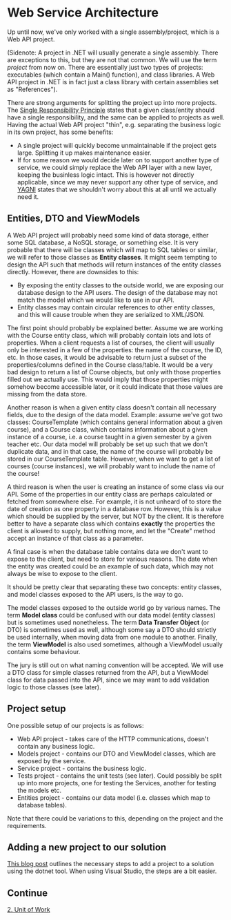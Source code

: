 # Web Service Architecture

Up until now, we've only worked with a single assembly/project, which is a Web API project.

(Sidenote: A project in .NET will usually generate a single assembly. There are exceptions to this, but they are not that common. We will use the term _project_ from now on. There are essentially just two types of projects: executables (which contain a Main() function), and class libraries. A Web API project in .NET is in fact just a class library with certain assemblies set as "References").

There are strong arguments for splitting the project up into more projects. The [Single Responsibility Principle](http://en.wikipedia.org/wiki/Single_responsibility_principle) states that a given class/entity should have a
single responsibility, and the same can be applied to projects as well. Having the actual Web API project "thin", e.g.
separating the business logic in its own project, has some benefits:

* A single project will quickly become unmaintainable if the project gets large. Splitting it up makes maintenance easier.
* If for some reason we would decide later on to support another type of service, we could simply replace the Web API layer with a new layer, keeping the businless logic intact. This is however not directly applicable, since we may never support any other type of service, and [YAGNI](http://en.wikipedia.org/wiki/YAGNI) states that we shouldn't worry about this at all until we actually need it.

## Entities, DTO and ViewModels

A Web API project will probably need some kind of data storage, either some SQL database, a NoSQL storage, or something
else. It is very probable that there will be classes which will map to SQL tables or similar, we will refer to those
classes as __Entity classes__. It might seem tempting to design the API such that methods will return instances of the
entity classes directly. However, there are downsides to this:

* By exposing the entity classes to the outside world, we are exposing our database design to the API users. The design of the database may not match the model which we would like to use in our API.
* Entity classes may contain circular references to other entity classes, and this will cause trouble when they are serialized to XML/JSON.

The first point should probably be explained better. Assume we are working with the Course entity class, which will
probably contain lots and lots of properties. When a client requests a list of courses, the client will usually only be
interested in a few of the properties: the name of the course, the ID, etc. In those cases, it would be advisable to
return just a subset of the properties/columns defined in the Course class/table. It would be a very bad design to
return a list of Course objects, but only with those properties filled out we actually use. This would imply that those
properties might somehow become accessible later, or it could indicate that those values are missing from the data
store.

Another reason is when a given entity class doesn't contain all necessary fields, due to the design of the data model.
Example: assume we've got two classes: CourseTemplate (which contains general information about a given course), and
a Course class, which contains information about a given instance of a course, i.e. a course taught in a given semester
by a given teacher etc. Our data model will probably be set up such that we don't duplicate data, and in that case, the
name of the course will probably be stored in our CourseTemplate table. However, when we want to get a list of courses (course instances), we will probably want to include the name of the course!

A third reason is when the user is creating an instance of some class via our API. Some of the properties in our entity
class are perhaps calculated or fetched from somewhere else. For example, it is not unheard of to store the date of creation
as one property in a database row. However, this is a value which should be supplied by the server, but NOT by the client. It is therefore better to have a separate class which contains **exactly** the properties the client is allowed to supply, but
nothing more, and let the "Create" method accept an instance of that class as a parameter.

A final case is when the database table contains data we don't want to expose to the client, but need to store for
various reasons. The date when the entity was created could be an example of such data, which may not always be wise
to expose to the client.

It should be pretty clear that separating these two concepts: entity classes, and model classes exposed to the API
users, is the way to go.

The model classes exposed to the outside world go by various names. The term __Model class__ could be confused with our
data model (entity classes) but is sometimes used nonetheless. The term __Data Transfer Object__ (or DTO) is sometimes
used as well, although some say a DTO should strictly be used internally, when moving data from one module to another.
Finally, the term __ViewModel__ is also used sometimes, although a ViewModel usually contains some behaviour.

The jury is still out on what naming convention will be accepted. We will use a DTO class for simple classes returned
from the API, but a ViewModel class for data passed into the API, since we may want to add validation logic to those
classes (see later).

## Project setup

One possible setup of our projects is as follows:

* Web API project - takes care of the HTTP communications, doesn't contain any business logic.
* Models project - contains our DTO and ViewModel classes, which are exposed by the service.
* Service project - contains the business logic.
* Tests project - contains the unit tests (see later). Could possibly be split up into more projects, one for testing the Services, another for testing the models etc.
* Entities project - contains our data model (i.e. classes which map to database tables).

Note that there could be variations to this, depending on the project and the requirements.

## Adding a new project to our solution

[This blog post](http://blog.csmac.nz/dotnetcore-using-multiple-projects/) outlines the necessary steps to add a project to a solution using the dotnet tool. When using Visual Studio, the steps are a bit easier.

## Continue
[2. Unit of Work](2.%20Unit%20of%20Work.md)
